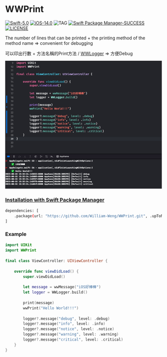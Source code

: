 # WWPrint
[![Swift-5.0](https://img.shields.io/badge/Swift-5.3-orange.svg?style=flat)](https://developer.apple.com/swift/) [![iOS-14.0](https://img.shields.io/badge/iOS-14.0-pink.svg?style=flat)](https://developer.apple.com/swift/) ![TAG](https://img.shields.io/github/v/tag/William-Weng/WWPrint) [![Swift Package Manager-SUCCESS](https://img.shields.io/badge/Swift_Package_Manager-SUCCESS-blue.svg?style=flat)](https://developer.apple.com/swift/) [![LICENSE](https://img.shields.io/badge/LICENSE-MIT-yellow.svg?style=flat)](https://developer.apple.com/swift/)

The number of lines that can be printed + the printing method of the method name => convenient for debugging

可以印出行數 + 方法名稱的Print方法 / [WWLogger](https://mp.weixin.qq.com/s/On3vVRu_gQwT9eT7Do62BQ) => 方便Debug

![](./Example.png)

### [Installation with Swift Package Manager](https://medium.com/彼得潘的-swift-ios-app-開發問題解答集/使用-spm-安裝第三方套件-xcode-11-新功能-2c4ffcf85b4b)
```bash
dependencies: [
    .package(url: "https://github.com/William-Weng/WWPrint.git", .upToNextMajor(from: "1.2.0"))
]
```

### Example
```swift
import UIKit
import WWPrint

final class ViewController: UIViewController {

    override func viewDidLoad() {
        super.viewDidLoad()
        
        let message = wwMessage("iOS好棒棒")
        let logger = WWLogger.build()
        
        print(message)
        wwPrint("Hello World!!!")
        
        logger?.message("debug", level: .debug)
        logger?.message("info", level: .info)
        logger?.message("notice", level: .notice)
        logger?.message("warning", level: .warning)
        logger?.message("critical", level: .critical)
    }
}
```

